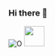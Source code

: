 ### Hi there 👋

<!--
**Lee-Kayn/Lee-Kayn** is a ✨ _special_ ✨ repository because its `README.md` (this file) appears on your GitHub profile.

Here are some ideas to get you started:

- 🔭 I’m currently working on ...
- 🌱 I’m currently learning ...
- 👯 I’m looking to collaborate on ...
- 🤔 I’m looking for help with ...
- 💬 Ask me about ...
- 📫 How to reach me: ...
- 😄 Pronouns: ...
- ⚡ Fun fact: ...
-->
![O](https://drive.google.com/file/d/1a95rmEPb3XA8-SNxYLBz-tVoBTpx19oh/view?usp=sharing)
<img src="[https://media.giphy.com/media/vFKqnCdLPNOKc/giphy.gif](https://drive.google.com/file/d/1a95rmEPb3XA8-SNxYLBz-tVoBTpx19oh/view?usp=sharing)" width="40" height="40" />
